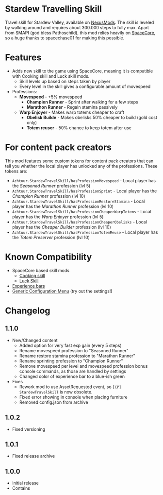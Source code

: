 # Stardew Travelling Skill

Travel skill for Stardew Valley, available on [NexusMods](https://www.nexusmods.com/stardewvalley/mods/16820/). The skill is leveled by walking around and requires about 300.000 steps to fully max.
Apart from SMAPI (god bless Pathoschild), this mod relies heavily on [SpaceCore](https://www.nexusmods.com/stardewvalley/mods/521), so a huge thanks to spacechase01 for making this possible.

# Features

- Adds new skill to the game using SpaceCore, meaning it is compatible with Cooking skill and Luck skill mods.
    - Skill levels up based on steps taken by player
    - Every level in the skill gives a configurable amount of movespeed
- Professions:
  - **Movespeed** - +5% movespeed
    - **Champion Runner** - Sprint after walking for a few steps
    - **Marathon Runner** - Regain stamina passively
  - **Warp Enjoyer** - Makes warp totems cheaper to craft
    - **Obelisk Builde** - Makes obelisks 50% cheaper to build (gold cost only)
    - **Totem reuser** - 50% chance to keep totem after use

# For content pack creators

This mod features some custom tokens for content pack creators that can tell you whether the local player has unlocked any of the professions. These tokens are:

* `Achtuur.StardewTravelSkill/hasProfessionMovespeed` - Local player has the _Seasoned Runner_ profession (lvl 5)
* `Achtuur.StardewTravelSkill/hasProfessionSprint` - Local player has the _Champion Runner_ profession (lvl 10)
* `Achtuur.StardewTravelSkill/hasProfessionRestoreStamina` - Local player has the _Marathon Runner_ profession (lvl 10)
* `Achtuur.StardewTravelSkill/hasProfessionCheaperWarpTotems` - Local player has the _Warp Enjoyer_ profession (lvl 5)
* `Achtuur.StardewTravelSkill/hasProfessionCheaperObelisks` - Local player has the _Cheaper Builder_ profession (lvl 10)
* `Achtuur.StardewTravelSkill/hasProfessionTotemReuse` - Local player has the _Totem Preserver_ profession (lvl 10)

# Known Compatibility

- SpaceCore based skill mods
  - [Cooking skill](https://www.nexusmods.com/stardewvalley/mods/522)
  - [Luck Skill](https://www.nexusmods.com/stardewvalley/mods/521)
- [Experience bars](https://www.nexusmods.com/stardewvalley/mods/509)
- [Generic Configuration Menu](https://www.nexusmods.com/stardewvalley/mods/5098) (try out the settings!)


# Changelog

## 1.1.0
* New/Changed content
    * Added option for very fast exp gain (every 5 steps)
    * Rename movespeed profession to "Seasoned Runner"
    * Rename restore stamina profession to "Marathon Runner"
    * Rename sprinting profession to "Champion Runner"
    * Remove movespeed per level and movespeed profession bonus console commands, as those are handled by settings
    * Changed color of experience bar to a blue-ish green
* Fixes
    * Rework mod to use AssetRequested event, so `[CP] StardewTravelSkill` is now obsolete.
    * Fixed error showing in console when placing furniture
    * Removed config.json from archive
## 1.0.2
* Fixed versioning
## 1.0.1
 * Fixed release archive
## 1.0.0
* Initial release
* Contains
